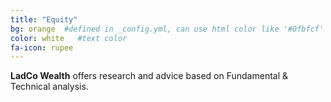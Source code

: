 ```yaml
---
title: "Equity"
bg: orange  #defined in _config.yml, can use html color like '#0fbfcf'
color: white   #text color
fa-icon: rupee
---
```

__LadCo Wealth__ offers research and advice based on Fundamental & Technical analysis.
